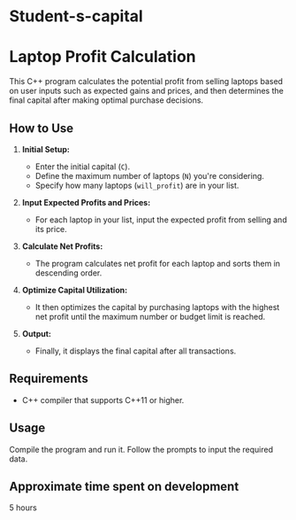 # Student-s-capital

# Laptop Profit Calculation

This C++ program calculates the potential profit from selling laptops based on user inputs such as expected gains and prices, and then determines the final capital after making optimal purchase decisions.

## How to Use

1. **Initial Setup:**
   - Enter the initial capital (`C`).
   - Define the maximum number of laptops (`N`) you're considering.
   - Specify how many laptops (`will_profit`) are in your list.

2. **Input Expected Profits and Prices:**
   - For each laptop in your list, input the expected profit from selling and its price.

3. **Calculate Net Profits:**
   - The program calculates net profit for each laptop and sorts them in descending order.

4. **Optimize Capital Utilization:**
   - It then optimizes the capital by purchasing laptops with the highest net profit until the maximum number or budget limit is reached.

5. **Output:**
   - Finally, it displays the final capital after all transactions.

## Requirements

- C++ compiler that supports C++11 or higher.

## Usage

Compile the program and run it. Follow the prompts to input the required data.

## Approximate time spent on development

5 hours
